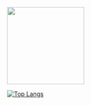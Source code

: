 <div align="left">
  <a href="https://github.com/paulocgdb">
  <img height="180em" src="https://github-readme-stats.vercel.app/api?username=paulocgdb&show_icons=true&theme=tokyonight&include_all_commits=true&count_private=true"/>
</div>

[![Top Langs](https://github-readme-stats.vercel.app/api/top-langs/?username=paulocgdb&hide=java,html,css&theme=radical)](https://github.com/anuraghazra/github-readme-stats)


